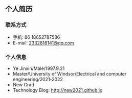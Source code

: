 ## 个人简历
### 联系方式
 - 手机: 86 18652787586
 - E-mail: 2332816141@qq.com

### 个人信息
 - Ye Jinxin/Male/1997.9.21
 - Master/University of Windsor/Electrical and computer engineering/2021-2022
 - New Grad
 - Technology Blog: http://new2021.github.io

